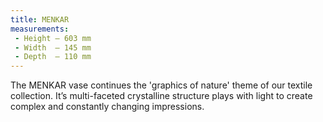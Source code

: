 ```yaml
---
title: MENKAR
measurements:
 - Height — 603 mm
 - Width  — 145 mm
 - Depth  — 110 mm
---
```


The MENKAR vase continues the 'graphics of nature' theme of our textile collection. It’s multi-faceted crystalline structure plays with light to create complex and constantly changing impressions.
